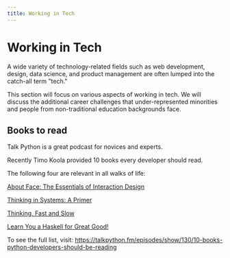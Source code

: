 ```yaml
---
title: Working in Tech
---
```

# Working in Tech

A wide variety of technology-related fields such as web development, design, data science, and product management are often lumped into the catch-all term "tech."

This section will focus on various aspects of working in tech. We will discuss the additional career challenges that under-represented minorities and people from non-traditional education backgrounds face.

## Books to read

Talk Python is a great podcast for novices and experts.

Recently Timo Koola provided 10 books every developer should read.

The following four are relevant in all walks of life:

[About Face: The Essentials of Interaction Design](https://amzn.to/2uwtugk)

[Thinking in Systems: A Primer](https://amzn.to/2u6FbJF)

[Thinking, Fast and Slow](https://amzn.to/2tnnlTN)

[Learn You a Haskell for Great Good!](https://amzn.to/2veOjdv)

To see the full list, visit: https://talkpython.fm/episodes/show/130/10-books-python-developers-should-be-reading
